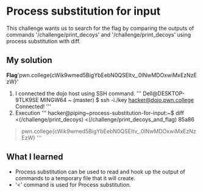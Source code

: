 # Process substitution for input
This challenge wants us to search for the flag by comparing the outputs of commands '/challenge/print_decoys' and '/challenge/print_decoys' using process substitution with diff.
## My solution
**Flag**'pwn.college{cWik9wmed5BigYbEebN0QSEItv_.0lNwMDOxwiMxEzNzEzW}'
1. I connected the dojo host using SSH command.
'''
Dell@DESKTOP-9TLK9SE MINGW64 ~ (master)
$ ssh -i./key hacker@dojo.pwn.college
Connected!
'''
2. Execution 
'''
hacker@piping~process-substitution-for-input:~$ diff <(/challenge/print_decoys) <(/challenge/print_decoys_and_flag)
85a86
> pwn.college{cWik9wmed5BigYbEebN0QSEItv_.0lNwMDOxwiMxEzNzEzW}
'''

## What I learned 
- Process substitution can be used to read and hook up the output of commands to a temporary file that it will create.
- '<' command is used for Process substitution.

